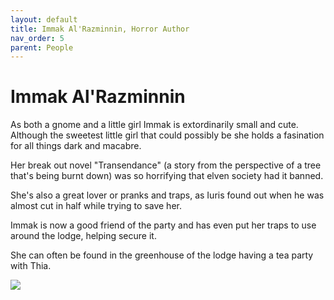 ```yaml
---
layout: default
title: Immak Al'Razminnin, Horror Author
nav_order: 5
parent: People
---
```


# Immak Al'Razminnin

As both a gnome and a little girl Immak is extordinarily small and cute. Although the sweetest little girl that could possibly be she holds a fasination for all things dark and macabre.

Her break out novel "Transendance" (a story from the perspective of a tree that's being burnt down) was so horrifying that elven society had it banned.

She's also a great lover or pranks and traps, as Iuris found out when he was almost cut in half while trying to save her.

Immak is now a good friend of the party and has even put her traps to use around the lodge, helping secure it.

She can often be found in the greenhouse of the lodge having a tea party with Thia.

![](/doloria/img/immak.jpeg)